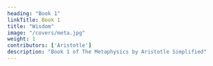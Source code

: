 ```yaml
---
heading: "Book 1"
linkTitle: Book 1
title: "Wisdom"
image: "/covers/meta.jpg"
weight: 1
contributors: ['Aristotle']
description: "Book 1 of The Metaphysics by Aristotle Simplified"
---
```

